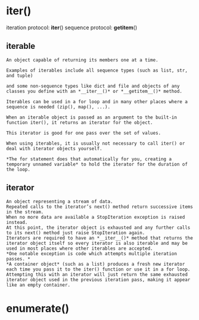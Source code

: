 # iter()
  iteration protocol: __iter__()
  sequence protocol: __getitem__()
  
  ## iterable
  
    An object capable of returning its members one at a time. 
    
    Examples of iterables include all sequence types (such as list, str, and tuple) 
    
    and some non-sequence types like dict and file and objects of any classes you define with an *__iter__()* or *__getitem__()* method. 
    
    Iterables can be used in a for loop and in many other places where a sequence is needed (zip(), map(), ...). 
    
    When an iterable object is passed as an argument to the built-in function iter(), it returns an iterator for the object. 
    
    This iterator is good for one pass over the set of values. 
    
    When using iterables, it is usually not necessary to call iter() or deal with iterator objects yourself. 
    
    *The for statement does that automatically for you, creating a temporary unnamed variable* to hold the iterator for the duration of the loop. 
    
    
  ## iterator
  
    An object representing a stream of data. 
    Repeated calls to the iterator’s next() method return successive items in the stream. 
    When no more data are available a StopIteration exception is raised instead. 
    At this point, the iterator object is exhausted and any further calls to its next() method just raise StopIteration again. 
    Iterators are required to have an *__iter__()* method that returns the iterator object itself so every iterator is also iterable and may be used in most places where other iterables are accepted. 
    *One notable exception is code which attempts multiple iteration passes. *
    *A container object* (such as a list) produces a fresh new iterator each time you pass it to the iter() function or use it in a for loop. 
    Attempting this with an iterator will just return the same exhausted iterator object used in the previous iteration pass, making it appear like an empty container.
    

# enumerate()
